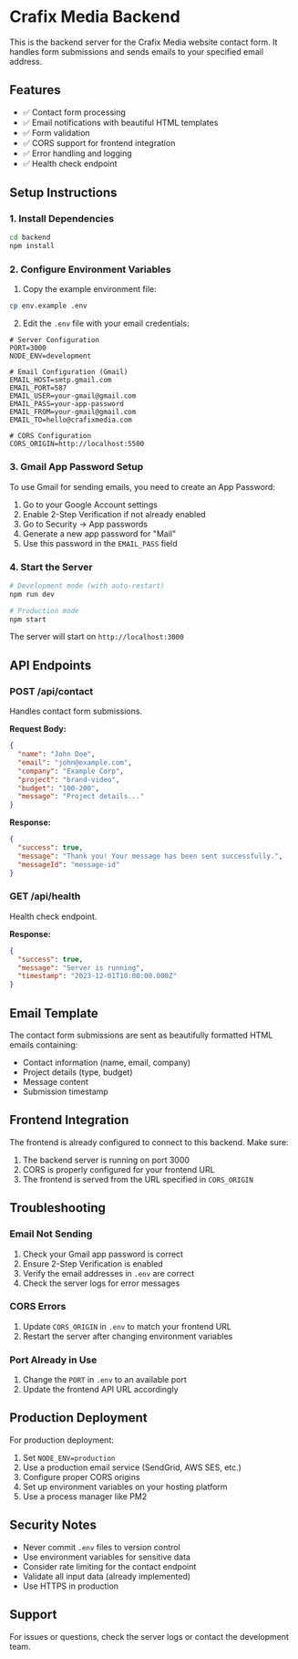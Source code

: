 # Crafix Media Backend

This is the backend server for the Crafix Media website contact form. It handles form submissions and sends emails to your specified email address.

## Features

- ✅ Contact form processing
- ✅ Email notifications with beautiful HTML templates
- ✅ Form validation
- ✅ CORS support for frontend integration
- ✅ Error handling and logging
- ✅ Health check endpoint

## Setup Instructions

### 1. Install Dependencies

```bash
cd backend
npm install
```

### 2. Configure Environment Variables

1. Copy the example environment file:
```bash
cp env.example .env
```

2. Edit the `.env` file with your email credentials:

```env
# Server Configuration
PORT=3000
NODE_ENV=development

# Email Configuration (Gmail)
EMAIL_HOST=smtp.gmail.com
EMAIL_PORT=587
EMAIL_USER=your-gmail@gmail.com
EMAIL_PASS=your-app-password
EMAIL_FROM=your-gmail@gmail.com
EMAIL_TO=hello@crafixmedia.com

# CORS Configuration
CORS_ORIGIN=http://localhost:5500
```

### 3. Gmail App Password Setup

To use Gmail for sending emails, you need to create an App Password:

1. Go to your Google Account settings
2. Enable 2-Step Verification if not already enabled
3. Go to Security → App passwords
4. Generate a new app password for "Mail"
5. Use this password in the `EMAIL_PASS` field

### 4. Start the Server

```bash
# Development mode (with auto-restart)
npm run dev

# Production mode
npm start
```

The server will start on `http://localhost:3000`

## API Endpoints

### POST /api/contact
Handles contact form submissions.

**Request Body:**
```json
{
  "name": "John Doe",
  "email": "john@example.com",
  "company": "Example Corp",
  "project": "brand-video",
  "budget": "100-200",
  "message": "Project details..."
}
```

**Response:**
```json
{
  "success": true,
  "message": "Thank you! Your message has been sent successfully.",
  "messageId": "message-id"
}
```

### GET /api/health
Health check endpoint.

**Response:**
```json
{
  "success": true,
  "message": "Server is running",
  "timestamp": "2023-12-01T10:00:00.000Z"
}
```

## Email Template

The contact form submissions are sent as beautifully formatted HTML emails containing:
- Contact information (name, email, company)
- Project details (type, budget)
- Message content
- Submission timestamp

## Frontend Integration

The frontend is already configured to connect to this backend. Make sure:

1. The backend server is running on port 3000
2. CORS is properly configured for your frontend URL
3. The frontend is served from the URL specified in `CORS_ORIGIN`

## Troubleshooting

### Email Not Sending
1. Check your Gmail app password is correct
2. Ensure 2-Step Verification is enabled
3. Verify the email addresses in `.env` are correct
4. Check the server logs for error messages

### CORS Errors
1. Update `CORS_ORIGIN` in `.env` to match your frontend URL
2. Restart the server after changing environment variables

### Port Already in Use
1. Change the `PORT` in `.env` to an available port
2. Update the frontend API URL accordingly

## Production Deployment

For production deployment:

1. Set `NODE_ENV=production`
2. Use a production email service (SendGrid, AWS SES, etc.)
3. Configure proper CORS origins
4. Set up environment variables on your hosting platform
5. Use a process manager like PM2

## Security Notes

- Never commit `.env` files to version control
- Use environment variables for sensitive data
- Consider rate limiting for the contact endpoint
- Validate all input data (already implemented)
- Use HTTPS in production

## Support

For issues or questions, check the server logs or contact the development team.
